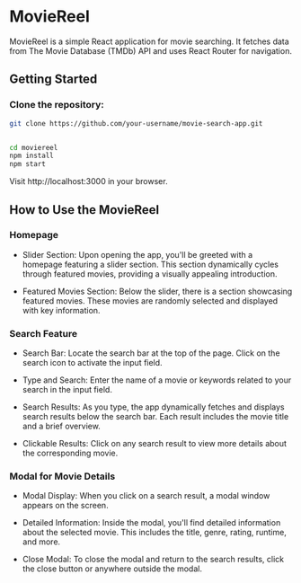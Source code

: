 # MovieReel

MovieReel is a simple React application for movie searching. It fetches data from The Movie Database (TMDb) API and uses React Router for navigation.

## Getting Started

### Clone the repository:

```bash
git clone https://github.com/your-username/movie-search-app.git


cd moviereel
npm install
npm start

```



Visit http://localhost:3000 in your browser.

## How to Use the MovieReel

### Homepage
- Slider Section: Upon opening the app, you'll be greeted with a homepage featuring a slider section. This section dynamically cycles through featured movies, providing a visually appealing introduction.

- Featured Movies Section: Below the slider, there is a section showcasing featured movies. These movies are randomly selected and displayed with key information.

### Search Feature
- Search Bar: Locate the search bar at the top of the page. Click on the search icon to activate the input field.

- Type and Search: Enter the name of a movie or keywords related to your search in the input field.

- Search Results: As you type, the app dynamically fetches and displays search results below the search bar. Each result includes the movie title and a brief overview.

- Clickable Results: Click on any search result to view more details about the corresponding movie.

### Modal for Movie Details
- Modal Display: When you click on a search result, a modal window appears on the screen.

- Detailed Information: Inside the modal, you'll find detailed information about the selected movie. This includes the title, genre, rating, runtime, and more.

- Close Modal: To close the modal and return to the search results, click the close button or anywhere outside the modal.



